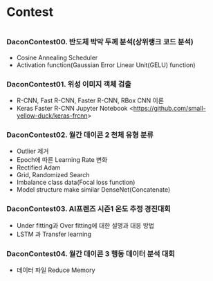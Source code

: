 # Contest

#
### DaconContest00. 반도체 박막 두께 분석(상위랭크 코드 분석)
- Cosine Annealing Scheduler
- Activation function(Gaussian Error Linear Unit(GELU) function)

### DaconContest01. 위성 이미지 객체 검출
- R-CNN, Fast R-CNN, Faster R-CNN, RBox CNN 이론
- Keras Faster R-CNN Jupyter Notebook <<https://github.com/small-yellow-duck/keras-frcnn>>

### DaconContest02. 월간 데이콘 2 천체 유형 분류
- Outlier 제거
- Epoch에 따른 Learning Rate 변화
- Rectified Adam
- Grid, Randomized Search
- Imbalance class data(Focal loss function)
- Model structure make similar DenseNet(Concatenate)

### DaconContest03. AI프렌즈 시즌1 온도 추정 경진대회
- Under fitting과 Over fitting에 대한 설명과 대응 방법
- LSTM 과 Transfer learning

### DaconContest04. 월간 데이콘 3 행동 데이터 분석 대회
- 데이터 파일 Reduce Memory
